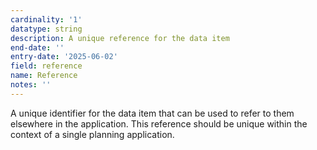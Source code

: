 ```yaml
---
cardinality: '1'
datatype: string
description: A unique reference for the data item
end-date: ''
entry-date: '2025-06-02'
field: reference
name: Reference
notes: ''
---
```


A unique identifier for the data item that can be used to refer to them elsewhere in the application. This reference should be unique within the context of a single planning application.